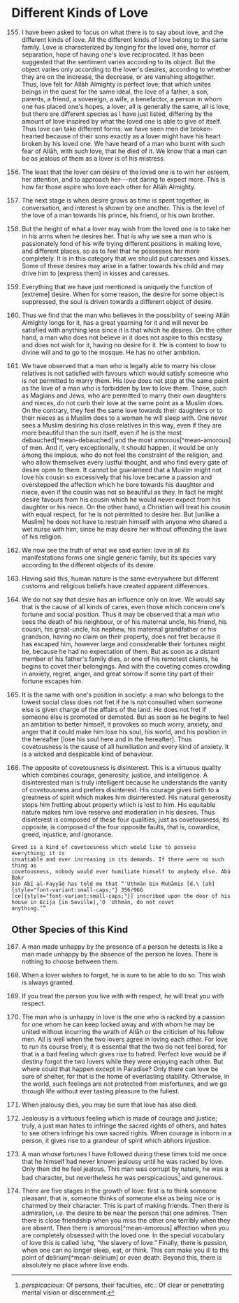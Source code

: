 # Different Kinds of Love

155. I have been asked to focus on what there is to say about love, and the
different kinds of love. All the different kinds of love belong to the same
family. Love is characterized by longing for the loved one, horror of
separation, hope of having one's love reciprocated. It has been suggested that
the sentiment varies according to its object. But the object varies only
according to the lover's desires, according to whether they are on the
increase, the decrease, or are vanishing altogether. Thus, love felt for Allāh
Almighty is perfect love; that which unites beings in the quest for the
same ideal, the love of a father, a son, parents, a friend, a sovereign, a
wife, a benefactor, a person in whom one has placed one's hopes, a lover, all
is generally the same, all is love, but there are different species as I have
just listed, differing by the amount of love inspired by what the loved one is
able to give of itself. Thus love can take different forms: we have seen men
die broken-hearted because of their sons exactly as a lover might have his
heart broken by his loved one. We have heard of a man who burnt with such fear
of Allāh, with such love, that he died of it. We know that a man can be as
jealous of them as a lover is of his mistress.

156. The least that the lover can desire of the loved one is to win her
esteem, her attention, and to approach her---not daring to expect more. This is
how far those aspire who love each other for Allāh Almighty.

157. The next stage is when desire grows as time is spent together, in
conversation, and interest is shown by one another. This is the level of
the love of a man towards his prince, his friend, or his own brother.

158. But the height of what a lover may wish from the loved one is to take her
in his arms when he desires her. That is why we see a man who is passionately
fond of his wife trying different positions in making love, and different
places, so as to feel that he possesses her more completely. It is in this
category that we should put caresses and kisses. Some of these desires may
arise in a father towards his child and may drive him to [express them] in
kisses and caresses.

159. Everything that we have just mentioned is uniquely the function of
[extreme] desire. When for some reason, the desire for some object is
suppressed, the soul is driven towards a different object of desire.

160. Thus we find that the man who believes in the possibility of seeing Allāh
Almighty longs for it, has a great yearning for it and will never be satisfied
with anything less since it is that which he desires. On the other hand, a man
who does not believe in it does not aspire to this ecstasy and does not wish
for it, having no desire for it. He is content to bow to divine will and to go
to the mosque. He has no other ambition.

161. We have observed that a man who is legally able to marry his close
relatives is not satisfied with favours which would satisfy someone who is not
permitted to marry them. His love does not stop at the same point as the love
of a man who is forbidden by law to love them. Those, such as Magians and
Jews, who are permitted to marry their own daughters and nieces, do not curb
their love at the same point as a Muslim does. On the contrary, they feel the
same love towards their daughters or to their nieces as a Muslim does to a
woman he will sleep with. One never sees a Muslim desiring his close relatives
in this way, even if they are more beautiful than the sun itself, even if he
is the most debauched[^mean-debauched] and the most amorous[^mean-amorous] of
men. And if, very exceptionally, it should happen, it would be only among the
impious, who do not feel the constraint of the religion, and who allow
themselves every lustful thought, and who find every gate of desire open to
them. It cannot be guaranteed that a Muslim might not love his cousin so
excessively that his love became a passion and overstepped the affection which
he bore towards his daughter and niece, even if the cousin was not so
beautiful as they. In fact he might desire favours from his cousin which he
would never expect from his daughter or his niece. On the other hand, a
Christian will treat his cousin with equal respect, for he is not permitted to
desire her. But [unlike a Muslim] he does not have to restrain himself with
anyone who shared a wet nurse with him, since he may desire her without
offending the laws of his religion.

162. We now see the truth of what we said earlier: love in all its
manifestations forms one single generic family, but its species vary according
to the different objects of its desire.

163. Having said this, human nature is the same everywhere but different
customs and religious beliefs have created apparent differences.

164. We do not say that desire has an influence only on love. We would say
that is the cause of all kinds of cares, even those which concern one's
fortune and social position. Thus it may be observed that a man who sees the
death of his neighbour, or of his maternal uncle, his friend, his cousin, his
great-uncle, his nephew, his maternal grandfather or his grandson, having no
claim on their property, does not fret because it has escaped him, however
large and considerable their fortunes might be, because he had no expectation
of them. But as soon as a distant member of his father's family dies, or one
of his remotest clients, he begins to covet their belongings. And with the
coveting comes crowding in anxiety, regret, anger, and great sorrow if some
tiny part of their fortune escapes him.

165. It is the same with one's position in society: a man who belongs to the
lowest social class does not fret if he is not consulted when someone else is
given charge of the affairs of the land. He does not fret if someone else is
promoted or demoted. But as soon as he begins to feel an ambition to better
himself, it provokes so much worry, anxiety, and anger that it could make him
lose his soul, his world, and his position in the hereafter [lose his soul here
and in the hereafter]. Thus covetousness is the cause of all humiliation and
every kind of anxiety. It is a wicked and despicable kind of behaviour.

166. The opposite of covetousness is disinterest. This is a virtuous quality
which combines courage, generosity, justice, and intelligence. A disinterested
man is truly intelligent because he understands the vanity of covetousness and
prefers disinterest. His courage gives birth to a greatness of spirit which
makes him disinterested. His natural generosity stops him fretting about
property which is lost to him. His equitable nature makes him love reserve and
moderation in his desires. Thus disinterest is composed of these four
qualities, just as covetousness, its opposite, is composed of the four opposite
faults, that is, cowardice, greed, injustice, and ignorance.

    Greed is a kind of covetousness which would like to possess everything; it is
    insatiable and ever increasing in its demands. If there were no such thing as
    covetousness, nobody would ever humiliate himself to anybody else. Abū Bakr
    bin Abī al-Fayyāḍ has told me that “ʿUthmān bin Muḥāmis [d.\ [ah]{style="font-variant:small-caps;"} 356/966
    [ce]{style="font-variant:small-caps;"}] inscribed upon the door of his house in Ecija [in Seville],‘O ʿUthmān, do not covet
    anything.’”

## Other Species of this Kind

167. A man made unhappy by the presence of a person he detests is like a man
made unhappy by the absence of the person he loves. There is nothing to choose
between them.

168. When a lover wishes to forget, he is sure to be able to do so. This wish
is always granted.

169. If you treat the person you live with with respect, he will treat you
with respect.

170. The man who is unhappy in love is the one who is racked by a passion for
one whom he can keep locked away and with whom he may be united without
incurring the wrath of Allāh or the criticism of his fellow men. All is well
when the two lovers agree in loving each other. For love to run its course
freely, it is essential that the two do not feel bored, for that is a bad
feeling which gives rise to hatred. Perfect love would be if destiny forgot
the two lovers while they were enjoying each other. But where could that
happen except in Paradise? Only there can love be sure of shelter, for that is
the home of everlasting stability. Otherwise, in the world, such feelings are
not protected from misfortunes, and we go through life without ever tasting
pleasure to the fullest.

171. When jealousy dies, you may be sure that love has also died.

172. Jealousy is a virtuous feeling which is made of courage and justice;
truly, a just man hates to infringe the sacred rights of others, and hates to
see others infringe his own sacred rights. When courage is inborn in a person,
it gives rise to a grandeur of spirit which abhors injustice.

173. A man whose fortunes I have followed during these times told me once that
he himself had never known jealousy until he was racked by love. Only then did
he feel jealous. This man was corrupt by nature, he was a bad character, but
nevertheless he was perspicacious[^mean-perspicacious] and generous.

[^mean-perspicacious]: _perspicacious_: Of persons, their faculties, etc.: Of
clear or penetrating mental vision or discernment.

174. There are five stages in the growth of love: first is to think someone
pleasant, that is, someone thinks of someone else as being nice or is charmed
by their character. This is part of making friends. Then there is admiration,
i.e. the desire to be near the person that one admires. Then there is close
friendship when you miss the other one terribly when they are absent. Then
there is amorous[^mean-amorous] affection when you are completely obsessed
with the loved one. In the special vocabulary of love this is called _ʿishq_,
“the slavery of love.” Finally, there is passion, when one can no longer
sleep, eat, or think. This can make you ill to the point of
delirium[^mean-delirium] or even death. Beyond this, there is absolutely no
place where love ends.

